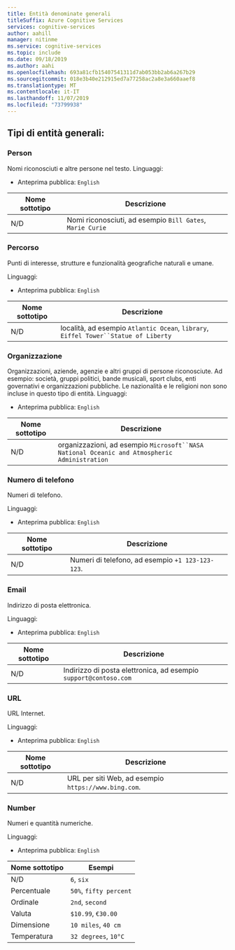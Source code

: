 ```yaml
---
title: Entità denominate generali
titleSuffix: Azure Cognitive Services
services: cognitive-services
author: aahill
manager: nitinme
ms.service: cognitive-services
ms.topic: include
ms.date: 09/18/2019
ms.author: aahi
ms.openlocfilehash: 693a81cfb15407541311d7ab053bb2ab6a267b29
ms.sourcegitcommit: 018e3b40e212915ed7a77258ac2a8e3a660aaef8
ms.translationtype: MT
ms.contentlocale: it-IT
ms.lasthandoff: 11/07/2019
ms.locfileid: "73799938"
---
```

## <a name="general-entity-types"></a>Tipi di entità generali:

### <a name="person"></a>Person
Nomi riconosciuti e altre persone nel testo.
Linguaggi:
* Anteprima pubblica: `English`

| Nome sottotipo | Descrizione             |
|--------------|-------------------------|
| N/D          | Nomi riconosciuti, ad esempio `Bill Gates`, `Marie Curie` |

### <a name="location"></a>Percorso

Punti di interesse, strutture e funzionalità geografiche naturali e umane.

Linguaggi:


* Anteprima pubblica: `English`

| Nome sottotipo | Descrizione                                                                                      |
|--------------|--------------------------------------------------------------------------------------------------|
| N/D          | località, ad esempio `Atlantic Ocean`, `library`, `Eiffel Tower``Statue of Liberty` |

### <a name="organization"></a>Organizzazione  

Organizzazioni, aziende, agenzie e altri gruppi di persone riconosciute. Ad esempio: società, gruppi politici, bande musicali, sport clubs, enti governativi e organizzazioni pubbliche. Le nazionalità e le religioni non sono incluse in questo tipo di entità. Linguaggi: 

* Anteprima pubblica: `English`

| Nome sottotipo | Descrizione                                                                                      |
|--------------|--------------------------------------------------------------------------------------------------|
| N/D          | organizzazioni, ad esempio `Microsoft``NASA` `National Oceanic and Atmospheric Administration` |

### <a name="phone-number"></a>Numero di telefono

Numeri di telefono. 

Linguaggi:


* Anteprima pubblica: `English`

| Nome sottotipo | Descrizione                                  |
|----------|----------------------------------------------|
| N/D         | Numeri di telefono, ad esempio `+1 123-123-123`. |

### <a name="email"></a>Email

Indirizzo di posta elettronica. 

Linguaggi:


* Anteprima pubblica: `English`

| Nome sottotipo | Descrizione                                  |
|----------|----------------------------------------------|
| N/D         | Indirizzo di posta elettronica, ad esempio `support@contoso.com` |

### <a name="url"></a>URL

URL Internet.

Linguaggi:


* Anteprima pubblica: `English`

| Nome sottotipo | Descrizione                                           |
|----------|-------------------------------------------------------|
| N/D         | URL per siti Web, ad esempio `https://www.bing.com`. |

###  <a name="number"></a>Number

Numeri e quantità numeriche. 

Linguaggi:


* Anteprima pubblica: `English`

| Nome sottotipo    | Esempi                     |
|-------------|------------------------------|
| N/D         | `6`, `six`                   |
| Percentuale  | `50%`, `fifty percent`       |
| Ordinale     | `2nd`, `second`              |
| Valuta    | `$10.99`, `€30.00`           |
| Dimensione   | `10 miles`, `40 cm`          |
| Temperatura | `32 degrees`, `10°C`         |
